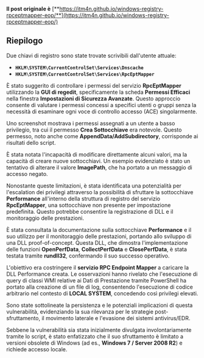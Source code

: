 **Il post originale è** [**https://itm4n.github.io/windows-registry-rpceptmapper-eop/**](https://itm4n.github.io/windows-registry-rpceptmapper-eop/)

## Riepilogo

Due chiavi di registro sono state trovate scrivibili dall'utente attuale:

- **`HKLM\SYSTEM\CurrentControlSet\Services\Dnscache`**
- **`HKLM\SYSTEM\CurrentControlSet\Services\RpcEptMapper`**

È stato suggerito di controllare i permessi del servizio **RpcEptMapper** utilizzando la **GUI di regedit**, specificamente la scheda **Permessi Efficaci** nella finestra **Impostazioni di Sicurezza Avanzate**. Questo approccio consente di valutare i permessi concessi a specifici utenti o gruppi senza la necessità di esaminare ogni voce di controllo accesso (ACE) singolarmente.

Uno screenshot mostrava i permessi assegnati a un utente a basso privilegio, tra cui il permesso **Crea Sottocchiave** era notevole. Questo permesso, noto anche come **AppendData/AddSubdirectory**, corrisponde ai risultati dello script.

È stata notata l'incapacità di modificare direttamente alcuni valori, ma la capacità di creare nuove sottocchiavi. Un esempio evidenziato è stato un tentativo di alterare il valore **ImagePath**, che ha portato a un messaggio di accesso negato.

Nonostante queste limitazioni, è stata identificata una potenzialità per l'escalation dei privilegi attraverso la possibilità di sfruttare la sottocchiave **Performance** all'interno della struttura di registro del servizio **RpcEptMapper**, una sottocchiave non presente per impostazione predefinita. Questo potrebbe consentire la registrazione di DLL e il monitoraggio delle prestazioni.

È stata consultata la documentazione sulla sottocchiave **Performance** e il suo utilizzo per il monitoraggio delle prestazioni, portando allo sviluppo di una DLL proof-of-concept. Questa DLL, che dimostra l'implementazione delle funzioni **OpenPerfData**, **CollectPerfData** e **ClosePerfData**, è stata testata tramite **rundll32**, confermando il suo successo operativo.

L'obiettivo era costringere il **servizio RPC Endpoint Mapper** a caricare la DLL Performance creata. Le osservazioni hanno rivelato che l'esecuzione di query di classi WMI relative ai Dati di Prestazione tramite PowerShell ha portato alla creazione di un file di log, consentendo l'esecuzione di codice arbitrario nel contesto di **LOCAL SYSTEM**, concedendo così privilegi elevati.

Sono state sottolineate la persistenza e le potenziali implicazioni di questa vulnerabilità, evidenziando la sua rilevanza per le strategie post-sfruttamento, il movimento laterale e l'evasione dei sistemi antivirus/EDR.

Sebbene la vulnerabilità sia stata inizialmente divulgata involontariamente tramite lo script, è stato enfatizzato che il suo sfruttamento è limitato a versioni obsolete di Windows (ad es., **Windows 7 / Server 2008 R2**) e richiede accesso locale.
